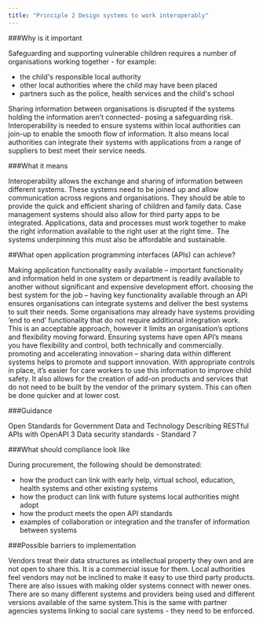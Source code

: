 ```yaml
---
title: "Principle 2 Design systems to work interoperably"
---
```


###Why is it important

Safeguarding and supporting vulnerable children requires a number of organisations working together - for example: 

* the child's responsible local authority
* other local authorities where the child may have been placed
* partners such as the police, health services and the child's school

Sharing information between organisations is disrupted if the systems holding the information aren’t connected- posing a safeguarding risk. Interoperability is needed to ensure systems within local authorities can join-up to enable the smooth flow of information. It also means local authorities can integrate their systems with applications from a range of suppliers to best meet their service needs.

###What it means

Interoperability allows the exchange and sharing of information between different systems. 
These systems need to be joined up and allow communication across regions and organisations. They should be able to provide the quick and efficient sharing of children and family data. Case management systems should also allow for third party apps to be integrated.
Applications, data and processes must work together to make the right information available to the right user at the right time.. The systems underpinning this must also be affordable and sustainable. 

##What open application programming interfaces (APIs) can achieve?

Making application functionality easily available – important functionality and information held in one system or department is readily available to another without significant and expensive development effort.
choosing the best system for the job – having key functionality available through an API ensures organisations can integrate systems and deliver the best systems to suit their needs. Some organisations may already have systems providing ‘end to end’ functionality that do not require additional integration work. This is an acceptable approach, however it limits an organisation’s options and flexibility moving forward. Ensuring systems have open API’s means you have flexibility and control, both technically and commercially.
promoting and accelerating innovation – sharing data within different systems helps to promote and support innovation. With appropriate controls in place, it’s easier for care workers to use this information to improve child safety. It also allows for the creation of add-on products and services that do not need to be built by the vendor of the primary system. This can often be done quicker and at lower cost.

###Guidance

Open Standards for Government Data and Technology
Describing RESTful APIs with OpenAPI 3
Data security standards - Standard 7

###What should compliance look like

During procurement, the following should be demonstrated:

* how the product can link with early help, virtual school, education, health systems and other existing systems 
* how the product can link with future systems local authorities might adopt
* how the product meets the open API standards
* examples of collaboration or integration and the transfer of information between systems

###Possible barriers to implementation 

Vendors treat their data structures as intellectual property they own and are not open to share this. It is a commercial issue for them. Local authorities feel vendors may not be inclined to make it easy to use third party products. There are also issues with making older systems connect with newer ones. There are so many different systems and providers being used and different versions available of the same system.This is the same with partner agencies systems linking to social care systems - they need to be enforced.
